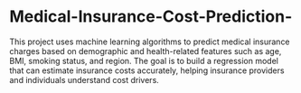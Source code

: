 # Medical-Insurance-Cost-Prediction-
This project uses machine learning algorithms to predict medical insurance charges based on demographic and health-related features such as age, BMI, smoking status, and region. The goal is to build a regression model that can estimate insurance costs accurately, helping insurance providers and individuals understand cost drivers.
